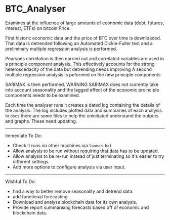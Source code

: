 # BTC_Analyser


Examines at the influence of large amounts of economic data (debt, futures, interest, ETFs) on bitcoin Price.

First historic economic data and the price of BTC over time is downloaded.
That data is detrended following an Automated Dickie-Fuller test and a 
preliminary multiple regression analysis is performed.

Pearsons correlation is then carried out and correlated variables are used in a principle component analysis.
This effectively accounts for the strong heteroscedacity of the data but detrending needs improving
A second multiple regression analysis is peformed on the new principle components.

SARIMAX is then performed. WARNING SARIMAX does not currently take into account seasonality and the lagged
effect of the economic proinciple components needs to be examined.

Each time the analyser runs it creates a dated log containing the details of the analysis. The log includes
plotted data and summaries of each analysis. In `docs` there are some files to help the uninitiated
understand the outputs and graphs. These need updating.


_____________________

Immediate To Do:
 - Check it runs on other machines via `launch.bat`
 - Allow analysis to be run without requiring that data has to be updated.
 - Allow analysis to be re-run instead of just terminating so it's easier to try different
   settings.
- Add more options to configure analysis via user input.

_____________________

Wishful To Do:
- find a way to better remove seasonality and detrend data.
- add functional forecasting
- Download and analyse blockchain data for its own analysis.
- Provide report summarising forecasts based off of economic and blockchain data.

